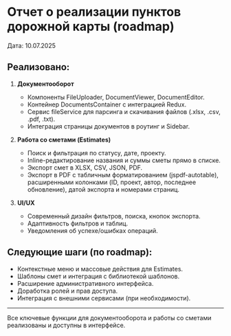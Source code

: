 # Отчет о реализации пунктов дорожной карты (roadmap)

Дата: 10.07.2025

## Реализовано:

1. **Документооборот**
   - Компоненты FileUploader, DocumentViewer, DocumentEditor.
   - Контейнер DocumentsContainer с интеграцией Redux.
   - Сервис fileService для парсинга и скачивания файлов (.xlsx, .csv, .pdf, .txt).
   - Интеграция страницы документов в роутинг и Sidebar.

2. **Работа со сметами (Estimates)**
   - Поиск и фильтрация по статусу, дате, проекту.
   - Inline-редактирование названия и суммы сметы прямо в списке.
   - Экспорт смет в XLSX, CSV, JSON, PDF.
   - Экспорт в PDF с табличным форматированием (jspdf-autotable), расширенными колонками (ID, проект, автор, последнее обновление), датой экспорта и номерами страниц.

3. **UI/UX**
   - Современный дизайн фильтров, поиска, кнопок экспорта.
   - Адаптивность фильтров и таблиц.
   - Уведомления об успехе/ошибках операций.

## Следующие шаги (по roadmap):
- Контекстные меню и массовые действия для Estimates.
- Шаблоны смет и интеграция с библиотекой шаблонов.
- Расширение административного интерфейса.
- Доработка ролей и прав доступа.
- Интеграция с внешними сервисами (при необходимости).

---

Все ключевые функции для документооборота и работы со сметами реализованы и доступны в интерфейсе.
